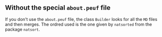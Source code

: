 Without the special `about.peuf` file
-------------------------------------

If you don't use the `about.peuf` file, the class `Builder` looks for all the `MD` files and then merges. The ordred used is the one given by `natsorted` from the package `natsort`.
